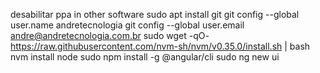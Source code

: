 desabilitar ppa in other software
sudo apt install git
git config --global user.name andretecnologia
git config --global user.email andre@andretecnologia.com.br
sudo wget -qO- https://raw.githubusercontent.com/nvm-sh/nvm/v0.35.0/install.sh | bash
nvm install node
sudo npm install -g @angular/cli
sudo ng new ui